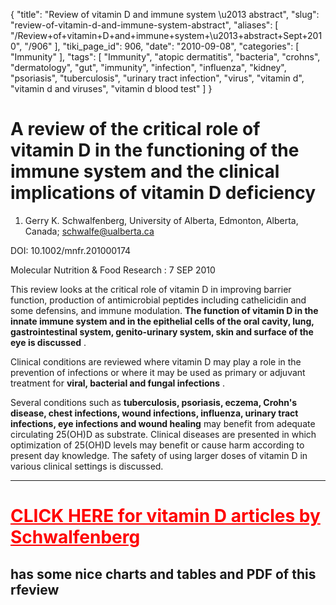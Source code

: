 {
    "title": "Review of vitamin D and immune system \u2013 abstract",
    "slug": "review-of-vitamin-d-and-immune-system-abstract",
    "aliases": [
        "/Review+of+vitamin+D+and+immune+system+\u2013+abstract+Sept+2010",
        "/906"
    ],
    "tiki_page_id": 906,
    "date": "2010-09-08",
    "categories": [
        "Immunity"
    ],
    "tags": [
        "Immunity",
        "atopic dermatitis",
        "bacteria",
        "crohns",
        "dermatology",
        "gut",
        "immunity",
        "infection",
        "influenza",
        "kidney",
        "psoriasis",
        "tuberculosis",
        "urinary tract infection",
        "virus",
        "vitamin d",
        "vitamin d and viruses",
        "vitamin d blood test"
    ]
}


# A review of the critical role of vitamin D in the functioning of the immune system and the clinical implications of vitamin D deficiency

1. Gerry K. Schwalfenberg, University of Alberta, Edmonton, Alberta, Canada; schwalfe@ualberta.ca 

DOI: 10.1002/mnfr.201000174

Molecular Nutrition & Food Research : 7 SEP 2010

This review looks at the critical role of vitamin D in improving barrier function, production of antimicrobial peptides including cathelicidin and some defensins, and immune modulation.  **The function of vitamin D in the innate immune system and in the epithelial cells of the oral cavity, lung, gastrointestinal system, genito-urinary system, skin and surface of the eye is discussed** . 

Clinical conditions are reviewed where vitamin D may play a role in the prevention of infections or where it may be used as primary or adjuvant treatment for  **viral, bacterial and fungal infections** . 

Several conditions such as  **tuberculosis, psoriasis, eczema, Crohn's disease, chest infections, wound infections, influenza, urinary tract infections, eye infections and wound healing**  may benefit from adequate circulating 25(OH)D as substrate. Clinical diseases are presented in which optimization of 25(OH)D levels may benefit or cause harm according to present day knowledge. The safety of using larger doses of vitamin D in various clinical settings is discussed.

- - - - - - 

# <a href="/posts/click-here-for-vitamin-d-articles-by-schwalfenberg" style="color: red; text-decoration: underline;" title="This link has an unknown page_id: 950">CLICK HERE for vitamin D articles by Schwalfenberg</a>

## has some nice charts and tables and PDF of this rfeview